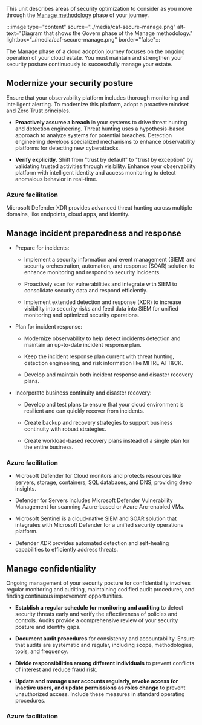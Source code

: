 This unit describes areas of security optimization to consider as you move through the [Manage methodology](/azure/cloud-adoption-framework/secure/manage/) phase of your journey.

:::image type="content" source="../media/caf-secure-manage.png" alt-text="Diagram that shows the Govern phase of the Manage methodology." lightbox="../media/caf-secure-manage.png" border="false":::

The Manage phase of a cloud adoption journey focuses on the ongoing operation of your cloud estate. You must maintain and strengthen your security posture continuously to successfully manage your estate.

## Modernize your security posture

Ensure that your observability platform includes thorough monitoring and intelligent alerting. To modernize this platform, adopt a proactive mindset and Zero Trust principles.

- **Proactively assume a breach** in your systems to drive threat hunting and detection engineering. Threat hunting uses a hypothesis-based approach to analyze systems for potential breaches. Detection engineering develops specialized mechanisms to enhance observability platforms for detecting new cyberattacks.

- **Verify explicitly.** Shift from "trust by default" to "trust by exception" by validating trusted activities through visibility. Enhance your observability platform with intelligent identity and access monitoring to detect anomalous behavior in real-time.

### Azure facilitation

Microsoft Defender XDR provides advanced threat hunting across multiple domains, like endpoints, cloud apps, and identity.

## Manage incident preparedness and response

- Prepare for incidents:
  - Implement a security information and event management (SIEM) and security orchestration, automation, and response (SOAR) solution to enhance monitoring and respond to security incidents.

  - Proactively scan for vulnerabilities and integrate with SIEM to consolidate security data and respond efficiently.
  - Implement extended detection and response (XDR) to increase visibility into security risks and feed data into SIEM for unified monitoring and optimized security operations.

- Plan for incident response:
  - Modernize observability to help detect incidents detection and maintain an up-to-date incident response plan.
  
  - Keep the incident response plan current with threat hunting, detection engineering, and risk information like MITRE ATT&CK.
  - Develop and maintain both incident response and disaster recovery plans.

- Incorporate business continuity and disaster recovery:
  - Develop and test plans to ensure that your cloud environment is resilient and can quickly recover from incidents.

  - Create backup and recovery strategies to support business continuity with robust strategies.
  - Create workload-based recovery plans instead of a single plan for the entire business.

### Azure facilitation

- Microsoft Defender for Cloud monitors and protects resources like servers, storage, containers, SQL databases, and DNS, providing deep insights.

- Defender for Servers includes Microsoft Defender Vulnerability Management for scanning Azure-based or Azure Arc-enabled VMs.
- Microsoft Sentinel is a cloud-native SIEM and SOAR solution that integrates with Microsoft Defender for a unified security operations platform.
- Defender XDR provides automated detection and self-healing capabilities to efficiently address threats.

## Manage confidentiality

Ongoing management of your security posture for confidentiality involves regular monitoring and auditing, maintaining codified audit procedures, and finding continuous improvement opportunities.

- **Establish a regular schedule for monitoring and auditing** to detect security threats early and verify the effectiveness of policies and controls. Audits provide a comprehensive review of your security posture and identify gaps.

- **Document audit procedures** for consistency and accountability. Ensure that audits are systematic and regular, including scope, methodologies, tools, and frequency.

- **Divide responsibilities among different individuals** to prevent conflicts of interest and reduce fraud risk.

- **Update and manage user accounts regularly, revoke access for inactive users, and update permissions as roles change** to prevent unauthorized access. Include these measures in standard operating procedures.

### Azure facilitation

